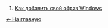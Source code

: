 1. [Как добавить свой образ Windows](faq.md#как-добавить-свой-образ-windows)

[<- На главную](/readme.md)
